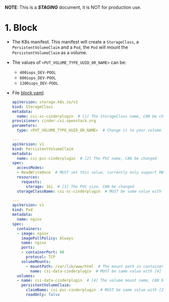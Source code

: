 **NOTE**: This is a ***STAGING*** document, it is NOT for production use.

# 1. Block
- The K8s manifest. This manifest will create a `StorageClass`, a `PersistentVolumeClaim` and a `Pod`, the `Pod` will mount the `PersistentVolumeClaim` as a volume.
- The values of `<PUT_VOLUME_TYPE_UUID_OR_NAME>` can be:
  - `400iops_DEV-POOL`
  - `600iops_DEV-POOL`
  - `1200iops_DEV-POOL`

- File [block.yaml](./manifest/block/block.yaml).
  ```yaml
  apiVersion: storage.k8s.io/v1
  kind: StorageClass
  metadata:
    name: csi-sc-cinderplugin  # [1] The StorageClass name, CAN be changed
  provisioner: cinder.csi.openstack.org
  parameters:
    type: <PUT_VOLUME_TYPE_UUID_OR_NAME>  # Change it to your volume type UUID or name

  ---
  apiVersion: v1
  kind: PersistentVolumeClaim
  metadata:
    name: csi-pvc-cinderplugin  # [2] The PVC name, CAN be changed
  spec:
    accessModes:
    - ReadWriteOnce  # MUST set this value, currently only support RWO
    resources:
      requests:
        storage: 1Gi  # [3] The PVC size, CAN be changed
    storageClassName: csi-sc-cinderplugin  # MUST be same value with [1]

  ---
  apiVersion: v1
  kind: Pod
  metadata:
    name: nginx
  spec:
    containers:
    - image: nginx
      imagePullPolicy: Always
      name: nginx
      ports:
      - containerPort: 80
        protocol: TCP
      volumeMounts:
        - mountPath: /var/lib/www/html  # The mount path in container, CAN be changed
          name: csi-data-cinderplugin  # MUST be same value with [4]
    volumes:
    - name: csi-data-cinderplugin  # [4] The volume mount name, CAN be changed
      persistentVolumeClaim:
        claimName: csi-pvc-cinderplugin  # MUST be same value with [2]
        readOnly: false
  ```
